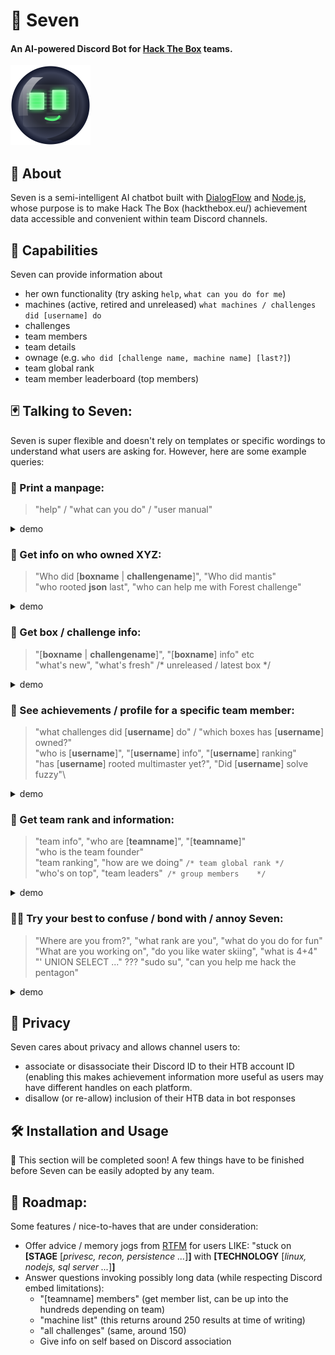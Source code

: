 
# 💬 Seven
#### An AI-powered Discord Bot for [Hack The Box](https://www.hackthebox.eu) teams. 
![Seven's visage](/branding/seven_thumb_128.png)

## 🍉 About 
Seven is a semi-intelligent AI chatbot built with [DialogFlow](https://dialogflow.cloud.google.com/) and [Node.js](https://nodejs.org/), whose purpose is to make Hack The Box (hackthebox.eu/) achievement data accessible and convenient within team Discord channels. 

## 🦾 Capabilities
Seven can provide information about
  - her own functionality (try asking `help`, `what can you do for me`)
  - machines (active, retired and unreleased)
  `what machines / challenges did [username] do`
  - challenges
  - team members
  - team details
  - ownage (e.g. `who did [challenge name, machine name] [last?]`)
  - team global rank
  - team member leaderboard (top members)
## 🃏 Talking to Seven:
Seven is super flexible and doesn't rely on templates or specific wordings to understand what users are asking for. However, here are some example queries:
### 🔰 Print a manpage:
 >  "help" / "what can you do" / "user manual"
 <details>
  <summary>demo</summary>
  
  <img src="/docs/img/get_help.png?raw=true" width="642">
</details>

### 🔮 Get info on who owned XYZ:
> "Who did [**boxname** | **challengename**]", "Who did mantis"\
> "who rooted **json** last", "who can help me with Forest challenge"
 <details>
  <summary>demo</summary>
  
  <img src="/docs/img/get_box_owners_2.png?raw=true" width="642">
  <img src="/docs/img/get_last_box_owner.png?raw=true" width="642">
  <img src="/docs/img/get_challenge_owners.png?raw=true" width="642">
</details>

### 🐉 Get box / challenge info:
> "[**boxname** | **challengename**]", "[**boxname**] info" etc\
> "what's new", "what's fresh" /* unreleased / latest box */
 <details>
  <summary>demo</summary>
  
  <img src="/docs/img/get_box_info.png?raw=true" width="642">
  <img src="/docs/img/get_newest_box.png?raw=true" width="642">
  <img src="/docs/img/get_oldest_box.png?raw=true" width="642">
  <img src="/docs/img/get_challenge_info.png?raw=true" width="642">
</details>

### 🧙 See achievements / profile for a specific team member:
> "what challenges did [**username**] do" / "which boxes has [**username**] owned?"\
> "who is [**username**]", "[**username**] info", "[**username**] ranking"\
> "has [**username**] rooted multimaster yet?", "Did [**username**] solve fuzzy"\
 <details>
  <summary>demo</summary>
  
  <img src="/docs/img/get_challenge_ownage_by_member.png?raw=true" width="642">
  <img src="/docs/img/get_box_ownage_by_member.png?raw=true" width="642">
  <img src="/docs/img/get_member_info.png?raw=true" width="642">
</details>

### 🏅 Get team rank and information:
> "team info", "who are [**teamname**]", "[**teamname**]"\
> "who is the team founder"\
> "team ranking", "how are we doing" `/* team global rank */`\
> "who's on top", "team leaders"` /* group members    */`
 <details>
  <summary>demo</summary>
  
  <img src="/docs/img/get_team_info.png?raw=true" width="642">
  <img src="/docs/img/get_team_founder_info.png?raw=true" width="642">
  <img src="/docs/img/get_team_leaderboard.png?raw=true" width="642">
</details>

### 💚🐒 Try your best to confuse / bond with / annoy Seven:
> "Where are you from?", "what rank are you", "what do you do for fun"\
> "What are you working on", "do you like water skiing", "what is 4+4"\
> "' UNION SELECT ..." ??? "sudo su", "can you help me hack the pentagon"
 <details>
  <summary>demo</summary>
  
  <img src="/docs/img/small_talk_0.png?raw=true" width="642">
  <img src="/docs/img/small_talk_1.png?raw=true" width="642">
  <img src="/docs/img/small_talk_2.png?raw=true" width="642">
  <img src="/docs/img/small_talk_3.png?raw=true" width="642">
</details>

## 👥 Privacy
Seven cares about privacy and allows channel users to:
- associate or disassociate their Discord ID to their HTB account ID (enabling this makes achievement information more useful as users may have different handles on each platform.
- disallow (or re-allow) inclusion of their HTB data in bot responses
## 🛠️ Installation and Usage
🚧 This section will be completed soon! A few things have to be finished before Seven can be easily adopted by any team. 
## 📜 Roadmap: 
Some features / nice-to-haves that are under consideration:
 - Offer advice / memory jogs from [RTFM](https://doc.lagout.org/rtfm-red-team-field-manual.pdf) for users LIKE: "stuck on **[STAGE** [*privesc, recon, persistence ...*]**]** with **[TECHNOLOGY** [*linux, nodejs, sql server ...*]**]**
 - Answer questions invoking possibly long data (while respecting Discord embed limitations):
   - "[teamname] members" (get member list, can be up into the hundreds depending on team)
   - "machine list" (this returns around 250 results at time of writing)
   - "all challenges" (same, around 150)
   - Give info on self based on Discord association
